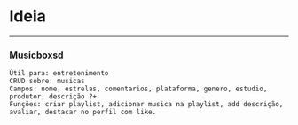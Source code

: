 # Ideia

---
### Musicboxsd 
    Útil para: entretenimento
    CRUD sobre: musicas
    Campos: nome, estrelas, comentarios, plataforma, genero, estudio, produtor, descrição ?+
    Funções: criar playlist, adicionar musica na playlist, add descrição,
    avaliar, destacar no perfil com like.
